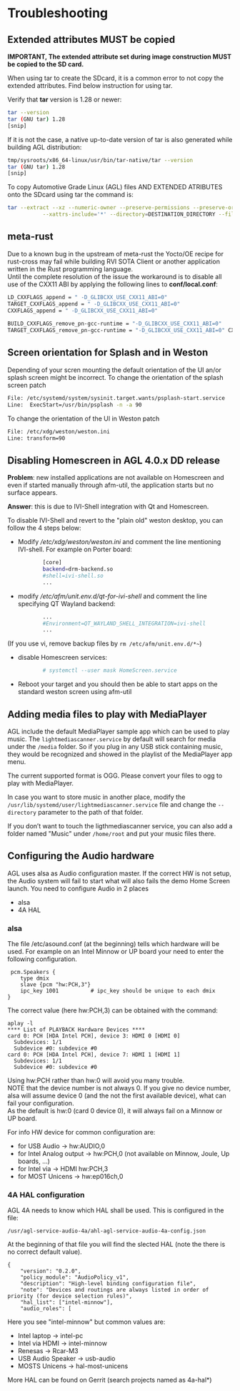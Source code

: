 # Troubleshooting

## Extended attributes MUST be copied

**IMPORTANT, The extended attribute set during image construction MUST be copied to the SD card.**

When using tar to create the SDcard, it is a common error to not copy the extended attributes. Find below instruction for using tar.

Verify that **tar** version is 1.28 or newer:

```bash
tar --version
tar (GNU tar) 1.28
[snip]
```

If it is not the case, a native up-to-date version of tar is also generated while building AGL distribution:

```bash
tmp/sysroots/x86_64-linux/usr/bin/tar-native/tar --version
tar (GNU tar) 1.28
[snip]
```

To copy Automotive Grade Linux (AGL) files AND EXTENDED ATRIBUTES onto the SDcard using tar the command is:

```bash
tar --extract --xz --numeric-owner --preserve-permissions --preserve-order --totals \
           --xattrs-include='*' --directory=DESTINATION_DIRECTORY --file=agl-demo-platform.....tar.xz
```

## meta-rust

Due to a known bug in the upstream of meta-rust the Yocto/OE recipe for rust-cross may fail while building RVI SOTA Client or another application written in the Rust programming language.  
Until the complete resolution of the issue the workaround is to disable all use of the CXX11 ABI by applying the following lines to **conf/local.conf**:

```bash
LD_CXXFLAGS_append = " -D_GLIBCXX_USE_CXX11_ABI=0"
TARGET_CXXFLAGS_append = " -D_GLIBCXX_USE_CXX11_ABI=0"
CXXFLAGS_append = " -D_GLIBCXX_USE_CXX11_ABI=0"
  
BUILD_CXXFLAGS_remove_pn-gcc-runtime = "-D_GLIBCXX_USE_CXX11_ABI=0"
TARGET_CXXFLAGS_remove_pn-gcc-runtime = "-D_GLIBCXX_USE_CXX11_ABI=0" CXXFLAGS_remove_pn-gcc-runtime = "-D_GLIBCXX_USE_CXX11_ABI=0"
```

## Screen orientation for Splash and in Weston

Depending of your scren mounting the default orientation of the UI an/or splash screen might be incorrect.
To change the orientation of the splash screen patch

```bash
File: /etc/systemd/system/sysinit.target.wants/psplash-start.service
Line:  ExecStart=/usr/bin/psplash -n -a 90
```

To change the orientation of the UI in Weston patch

```bash
File: /etc/xdg/weston/weston.ini
Line: transform=90
```

## Disabling Homescreen in AGL 4.0.x DD release

**Problem**: new installed applications are not available on Homescreen and even if started manually through afm-util, the application starts but no surface appears.

**Answer**: this is due to IVI-Shell integration with Qt and Homescreen.

To disable IVI-Shell and revert to the "plain old" weston desktop, you can follow the 4 steps below:

* Modify */etc/xdg/weston/weston.ini* and comment the line mentioning IVI-shell. For example on Porter board:

```bash
           [core]
           backend=drm-backend.so
           #shell=ivi-shell.so
           ...
```

* modify */etc/afm/unit.env.d/qt-for-ivi-shell* and comment the line specifying QT Wayland backend:

```bash
           ...
           #Environment=QT_WAYLAND_SHELL_INTEGRATION=ivi-shell
           ...
```

(If you use vi, remove backup files by `rm /etc/afm/unit.env.d/*~`)

* disable Homescreen services:

```bash
           # systemctl --user mask HomeScreen.service
```

* Reboot your target and you should then be able to start apps on the standard weston screen using afm-util

## Adding media files to play with MediaPlayer
AGL include the default MediaPlayer sample app which can be used to play music. The `lightmediascanner.service` by default will search for media under the `/media` folder. So if you plug in any USB stick containing music, they would be recognized and showed in the playlist of the MediaPlayer app menu.

The current supported format is OGG. Please convert your files to ogg to play with MediaPlayer.

In case you want to store music in another place, modify the `/usr/lib/systemd/user/lightmediascanner.service` file and change the `--directory` parameter to the path of that folder.

If you don’t want to touch the ligthmediascanner service, you can also add a folder named "Music" under `/home/root` and put your music files there.

## Configuring the Audio hardware
AGL uses alsa as Audio configuration master. If the correct HW is not setup, the Audio system will fail to start what will also fails the demo Home Screen launch.
You need to configure Audio in 2 places
 - alsa
 - 4A HAL
 
### alsa
 The file /etc/asound.conf (at the beginning) tells which hardware will be used.
 For example on an Intel Minnow or UP board your need to enter the following configuration.
```
 pcm.Speakers {
    type dmix
    slave {pcm "hw:PCH,3"}
    ipc_key 1001          # ipc_key should be unique to each dmix
}
```
The correct value (here hw:PCH,3) can be obtained with the command:
```
aplay -l
**** List of PLAYBACK Hardware Devices ****
card 0: PCH [HDA Intel PCH], device 3: HDMI 0 [HDMI 0]
  Subdevices: 1/1
  Subdevice #0: subdevice #0
card 0: PCH [HDA Intel PCH], device 7: HDMI 1 [HDMI 1]
  Subdevices: 1/1
  Subdevice #0: subdevice #0
```
Using hw:PCH rather than hw:0 will avoid you many trouble.<br>
NOTE that the device number is not always 0. If you give no device number, alsa will assume device 0 (and the not the first available device), what can fail your configuration.<br>
As the default is hw:0 (card 0 device 0), it will always fail on a Minnow or UP board.

For info HW device for common configuration are:
- for USB Audio -> hw:AUDIO,0
- for Intel Analog output -> hw:PCH,0 (not available on Minnow, Joule, Up boards, ...)
- for Intel via -> HDMI hw:PCH,3
- for MOST Unicens -> hw:ep016ch,0

### 4A HAL configuration
AGL 4A needs to know which HAL shall be used. This is configured in the file:
```
/usr/agl-service-audio-4a/ahl-agl-service-audio-4a-config.json
```
At the beginning of that file you will find the slected HAL (note the there is no correct default value).
```
{
    "version": "0.2.0",
    "policy_module": "AudioPolicy_v1",
    "description": "High-level binding configuration file",
    "note": "Devices and routings are always listed in order of priority (for device selection rules)",
    "hal_list": ["intel-minnow"],
    "audio_roles": [
```
Here you see "intel-minnow" but common values are:
- Intel laptop -> intel-pc
- Intel via HDMI -> intel-minnow
- Renesas -> Rcar-M3
- USB Audio Speaker -> usb-audio
- MOSTS Unicens -> hal-most-unicens

More HAL can be found on Gerrit (search projects named as 4a-hal*)

